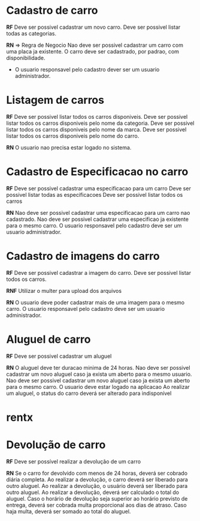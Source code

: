 # Cadastro de carro

**RF** 
Deve ser possivel cadastrar um novo carro.
Deve ser possivel listar todas as categorias.


**RN** => Regra de Negocio
Nao deve ser possivel cadastrar um carro com uma placa ja existente.
O carro deve ser cadastrado, por padrao, com disponibilidade.
* O usuario responsavel pelo cadastro dever ser um usuario administrador.

# Listagem de carros

**RF**
Deve ser possivel listar todos os carros disponiveis.
Deve ser possivel listar todos os carros disponiveis pelo nome da categoria.
Deve ser possivel listar todos os carros disponiveis pelo nome da marca.
Deve ser possivel listar todos os carros disponiveis pelo nome do carro.

**RN**
O usuario nao precisa estar logado no sistema.


# Cadastro de Especificacao no carro

**RF**
Deve ser possivel cadastrar uma especificacao para um carro
Deve ser possivel listar todas as especificacoes
Deve ser possivel listar todos os carros

**RN**
Nao deve ser possivel cadastrar uma especificacao para um carro nao cadastrado.
Nao deve ser possivel cadastrar uma especificao ja existente para o mesmo carro.
O usuario responsavel pelo cadastro deve ser um usuario administrador.

# Cadastro de imagens do carro

**RF**
Deve ser possivel cadastrar a imagem do carro.
Deve ser possivel listar todos os carros.

**RNF**
Utilizar o multer para upload dos arquivos

**RN**
O usuario deve poder cadastrar mais de uma imagem para o mesmo carro.
O usuario responsavel pelo cadastro deve ser um usuario administrador.

# Aluguel de carro

**RF**
Deve ser possivel cadastrar um aluguel

**RN**
O aluguel deve ter duracao minima de 24 horas.
Nao deve ser possivel cadastrar um novo aluguel caso ja exista um aberto para o mesmo usuario.
Nao deve ser possivel cadastrar um novo aluguel caso ja exista um aberto para o mesmo carro.
O usuario deve estar logado na aplicacao
Ao realizar um aluguel, o status do carro deverá ser alterado para indisponível
# rentx

# Devolução de carro

**RF**
Deve ser possível realizar a devolução de um carro

**RN**
Se o carro for devolvido com menos de 24 horas, deverá ser cobrado diária completa.
Ao realizar a devolução, o carro deverá ser liberado para outro aluguel.
Ao realizar a devolução, o usuário deverá ser liberado para outro aluguel.
Ao realizar a devolução, deverá ser calculado o total do aluguel.
Caso o horário de devolução seja superior ao horário previsto de entrega,
deverá ser cobrada multa proporcional aos dias de atraso.
Caso haja multa, deverá ser somado ao total do aluguel.